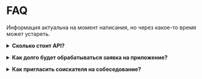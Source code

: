 # FAQ
Информация актуальна на момент написания, но через какое-то время может устареть.

<a name="api_payment"></a>
<details><summary><strong>Сколько стоит API?</strong></summary>

Для уточнения стоимости API Вам необходимо обратиться к Вашему персональному менеджеру или позвонить по телефону: 
+7 495 974-64-27 (для Москвы и Подмосковья),  
+7 812 458-45-45 (для Санкт-Петербурга),  
8 800 100-64-27 (для регионов России).
</details>

<a name="speed_request"></a>
<details><summary><strong>Как долго будет обрабатываться заявка на приложение?</strong></summary>

Заявка на создание приложения должна пройти проверку нескольких отделов, 
этот процесс может занимать до 15 рабочих дней (это явно указано на форме регистрации). 
Мы можем предоставить информацию о статусе заявки, но не влиять на скорость/обсуждение/результат.
</details>

<a name="invitation_from_negotiation"></a>
<details><summary><strong>Как пригласить соискателя на собеседование?</strong></summary>

### Вариант 1. Соискатель уже откликнулся на вашу вакансию
1. Для приглашения соискателя на собеседование необходимо получить список [коллекций и работодательских состояний откликов/приглашений по вакансии](employer_negotiations.md#collections):

```
GET /negotiations?vacancy_id={vacancy_id}
```
где vacancy_id - id вакансии, для которой есть отклики

#### Ответ

```json
{
    "collections": [
        {
            "id": "response",
            "name": "Неразобранные",
            "description": "Описание коллекции",
            "url": "https://api.hh.ru/negotiations/response?vacancy_id=123456",
             ...
        }
         ...
    ]
     ...
}
```
2. Затем нужно сделать `GET` запрос по урлу, из поля `colletions[].url` из нужной коллекции.

в данном примере:
```
GET /negotiations/response?vacancy_id=123456
```
В ответ вернутся действия (`actions`), которые можно совершить с откликом (в примере: из коллекции response).
#### Ответ

```json
{
    "actions": [
        {
            "id": "interview",
            "enabled": true,
            "method": "PUT",
            "url": "https://api.hh.ru/negotiations/interview/123456789",
            "arguments": [
                        {
                            "id": "message",
                            "required": true,
                            "required_arguments": []
                        }
                        ...
            ]
            ...
        }
         ...
    ]
     ...
}
```
3. Для совершения действия по отклику/приглашению необходимо выполнить запрос из списка `actions`, передав аргументы, содержащиеся в поле `arguments`.

в данном примере:
```
PUT /negotiations/interview/123456789?message=new_msg
```

Таким образом, пользователь получит сообщение в ответ на свой отклик и будет приглашен на интервью.

### Вариант 2. Приглашение соискателя, который не откликнулся на вакансию
1. Для создания приглашения необходимо запросить вакансии работодателя, применимые к выбранному резюме.
Получить эту информацию можно в [списке вакансий работодателя](employer_vacancies_for_invitation.md):
```
GET /employers/{employer_id}/vacancies/active?resume_id={resume_id}
```
#### Ответ

```json
{
    "items": [
        {
            "negotiations_actions": [
                {
                    "id": "phone_interview",
                    "name": "Телефонное интервью",
                    "enabled": true,
                    "method": "POST",
                    "url": "https://api.hh.ru/negotiations/phone_interview",
                    "arguments": [
                        {
                            "id": "resume_id",
                            "required": true,
                            "required_arguments": []
                        },
                        {
                            "id": "vacancy_id",
                            "required": true,
                            "required_arguments": []
                        },
                        {
                            "id": "message",
                            "required": true,
                            "required_arguments": []
                        }
                        ...
                    ]
                    ...
                }
            ]
             ...
        }
    ]
     ...
}
```
2. Выбрать действие, которое необходимо осуществить (`negotiations_actions`), и выполнить его, послав запрос и передав аргументы, содержащиеся в поле `arguments`

в данном примере:
```
POST /negotiations/phone_interview?resume_id=123456&vacancy_id=654321&message=new_msg
```

Таким образом, соискатель получит сообщение и будет приглашен на телефонное интервью.

Аналогично можно выполнить любые доступные для работодателя действия с откликом.
</details>
